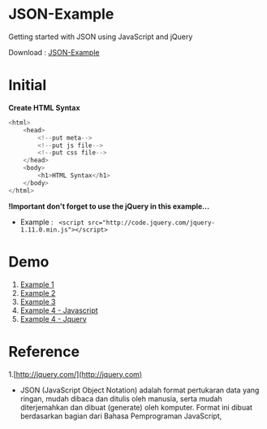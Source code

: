 JSON-Example
============

Getting started with JSON using JavaScript and jQuery

Download : [JSON-Example](https://github.com/pesima/JSON-Example/archive/master.zip)

Initial
=======
**Create HTML Syntax**

```go
<html>
    <head>
        <!--put meta-->
        <!--put js file-->
        <!--put css file-->
    </head>
    <body>
        <h1>HTML Syntax</h1>
    </body>
</html>

```

**!Important don't forget to use the jQuery in this example...**

*   Example : ``` <script src="http://code.jquery.com/jquery-1.11.0.min.js"></script>```
   

Demo
====

1. [Example 1](http://jsfiddle.net/essolo/h67fmbmj/)
2. [Example 2](http://jsfiddle.net/essolo/ghyfvtxq/)
3. [Example 3](http://jsfiddle.net/essolo/04n80c94/)
4. [Example 4 - Javascript](http://jsfiddle.net/essolo/qv6eyo51/)
5. [Example 4 - Jquery](http://jsfiddle.net/essolo/aryjc7z6/)
 
Reference
=========

1.[http://jquery.com/](http://jquery.com)


* JSON (JavaScript Object Notation) adalah format pertukaran data yang ringan, mudah dibaca dan ditulis oleh manusia, serta mudah diterjemahkan dan dibuat (generate) oleh komputer. Format ini dibuat berdasarkan bagian dari Bahasa Pemprograman JavaScript,
 
